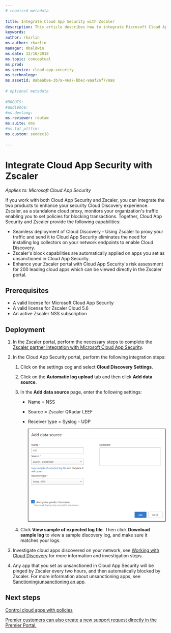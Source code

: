 ```yaml
---
# required metadata

title: Integrate Cloud App Security with Zscaler
description: This article describes how to integrate Microsoft Cloud App Security with Zscaler for seamless Cloud Discovery and automated block of sanctioned apps.
keywords:
author: rkarlin
ms.author: rkarlin
manager: mbaldwin
ms.date: 12/10/2018
ms.topic: conceptual
ms.prod:
ms.service: cloud-app-security
ms.technology:
ms.assetid: 8abeab8e-3b7a-46a7-bbec-9aaf26f778a8

# optional metadata

#ROBOTS:
#audience:
#ms.devlang:
ms.reviewer: reutam
ms.suite: ems
#ms.tgt_pltfrm:
ms.custom: seodec18

---
```

# Integrate Cloud App Security with Zscaler

*Applies to: Microsoft Cloud App Security*

If you work with both Cloud App Security and Zscaler, you can integrate the two products to enhance your security Cloud Discovery experience. Zscaler, as a standalone cloud proxy, monitors your organization's traffic enabling you to set policies for blocking transactions. Together, Cloud App Security and Zscaler provide the following capabilities:

- Seamless deployment of Cloud Discovery - Using Zscaler to proxy your traffic and send it to Cloud App Security eliminates the need for installing log collectors on your network endpoints to enable Cloud Discovery.
- Zscaler's block capabilities are automatically applied on apps you set as unsanctioned in Cloud App Security.
- Enhance your Zscaler portal with Cloud App Security's risk assessment for 200 leading cloud apps which can be viewed directly in the Zscaler portal.
	

## Prerequisites

- A valid license for Microsoft Cloud App Security
- A valid license for Zscaler Cloud 5.6
- An active Zscaler NSS subscription 

## Deployment

1. In the Zscaler portal, perform the necessary steps to complete the [Zscaler partner integration with Microsoft Cloud App Security](https://help.zscaler.com/zia/configuring-mcas-integration).
2. In the Cloud App Security portal, perform the following integration steps:
    1. Click on the settings cog and select **Cloud Discovery Settings**. 
    2. Click on the **Automatic log upload** tab and then click **Add data source**.
	3. In the **Add data source** page, enter the following settings:
		- Name = NSS
		- Source = Zscaler QRadar LEEF
		- Receiver type = Syslog - UDP

	      ![data source zscaler](./media/data-source-zscaler.png)

	4. Click **View sample of expected log file**. Then click **Download sample log** to view a sample discovery log, and make sure it matches your logs.<br>
    
3. Investigate cloud apps discovered on your network, see [Working with Cloud Discovery](working-with-cloud-discovery-data.md) for more information and investigation steps.
 
4. Any app that you set as unsanctioned in Cloud App Security will be pinged by Zscaler every two hours, and then automatically blocked by Zscaler. For more information about unsanctioning apps, see [Sanctioning/unsanctioning an app](governance-discovery.md#BKMK_SanctionApp).
	
	
	
	
	

 
## Next steps 
[Control cloud apps with policies](control-cloud-apps-with-policies.md)   

[Premier customers can also create a new support request directly in the Premier Portal.](https://premier.microsoft.com/)  
  
  